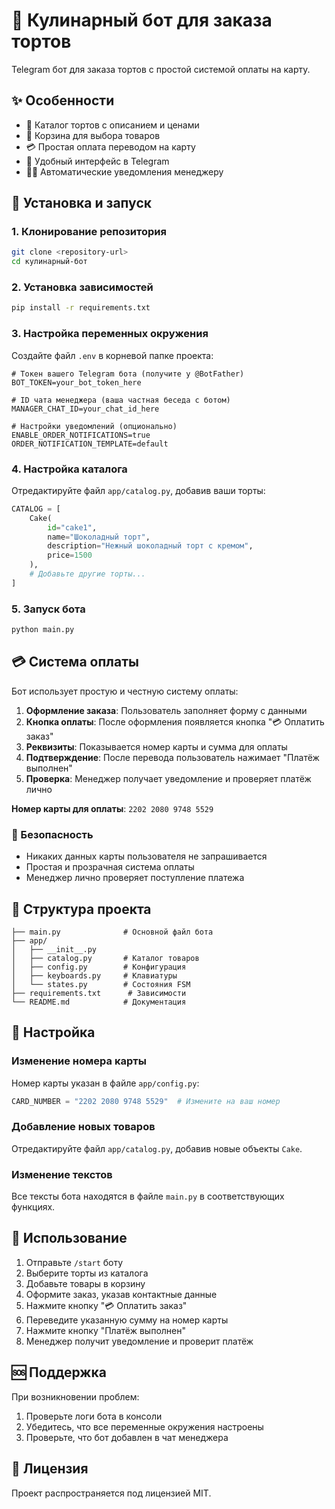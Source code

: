 # 🍰 Кулинарный бот для заказа тортов

Telegram бот для заказа тортов с простой системой оплаты на карту.

## ✨ Особенности

- 🍰 Каталог тортов с описанием и ценами
- 🛒 Корзина для выбора товаров
- 💳 Простая оплата переводом на карту
- 📱 Удобный интерфейс в Telegram
- 👨‍💼 Автоматические уведомления менеджеру

## 🚀 Установка и запуск

### 1. Клонирование репозитория
```bash
git clone <repository-url>
cd кулинарный-бот
```

### 2. Установка зависимостей
```bash
pip install -r requirements.txt
```

### 3. Настройка переменных окружения
Создайте файл `.env` в корневой папке проекта:

```env
# Токен вашего Telegram бота (получите у @BotFather)
BOT_TOKEN=your_bot_token_here

# ID чата менеджера (ваша частная беседа с ботом)
MANAGER_CHAT_ID=your_chat_id_here

# Настройки уведомлений (опционально)
ENABLE_ORDER_NOTIFICATIONS=true
ORDER_NOTIFICATION_TEMPLATE=default
```

### 4. Настройка каталога
Отредактируйте файл `app/catalog.py`, добавив ваши торты:

```python
CATALOG = [
    Cake(
        id="cake1",
        name="Шоколадный торт",
        description="Нежный шоколадный торт с кремом",
        price=1500
    ),
    # Добавьте другие торты...
]
```

### 5. Запуск бота
```bash
python main.py
```

## 💳 Система оплаты

Бот использует простую и честную систему оплаты:

1. **Оформление заказа**: Пользователь заполняет форму с данными
2. **Кнопка оплаты**: После оформления появляется кнопка "💳 Оплатить заказ"
3. **Реквизиты**: Показывается номер карты и сумма для оплаты
4. **Подтверждение**: После перевода пользователь нажимает "Платёж выполнен"
5. **Проверка**: Менеджер получает уведомление и проверяет платёж лично

**Номер карты для оплаты**: `2202 2080 9748 5529`

### 🔐 Безопасность
- Никаких данных карты пользователя не запрашивается
- Простая и прозрачная система оплаты
- Менеджер лично проверяет поступление платежа

## 📁 Структура проекта

```
├── main.py              # Основной файл бота
├── app/
│   ├── __init__.py
│   ├── catalog.py       # Каталог товаров
│   ├── config.py        # Конфигурация
│   ├── keyboards.py     # Клавиатуры
│   └── states.py        # Состояния FSM
├── requirements.txt      # Зависимости
└── README.md            # Документация
```

## 🔧 Настройка

### Изменение номера карты
Номер карты указан в файле `app/config.py`:

```python
CARD_NUMBER = "2202 2080 9748 5529"  # Измените на ваш номер
```

### Добавление новых товаров
Отредактируйте файл `app/catalog.py`, добавив новые объекты `Cake`.

### Изменение текстов
Все тексты бота находятся в файле `main.py` в соответствующих функциях.

## 📱 Использование

1. Отправьте `/start` боту
2. Выберите торты из каталога
3. Добавьте товары в корзину
4. Оформите заказ, указав контактные данные
5. Нажмите кнопку "💳 Оплатить заказ"
6. Переведите указанную сумму на номер карты
7. Нажмите кнопку "Платёж выполнен"
8. Менеджер получит уведомление и проверит платёж

## 🆘 Поддержка

При возникновении проблем:
1. Проверьте логи бота в консоли
2. Убедитесь, что все переменные окружения настроены
3. Проверьте, что бот добавлен в чат менеджера

## 📄 Лицензия

Проект распространяется под лицензией MIT.

